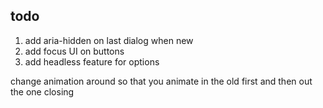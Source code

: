 ## todo 

1. add aria-hidden on last dialog when new
2. add focus UI on buttons
3. add headless feature for options


change animation around so that you animate in the old first and then out the one closing